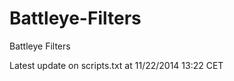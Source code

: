 Battleye-Filters
================

Battleye Filters

Latest update on scripts.txt at 11/22/2014 13:22 CET
